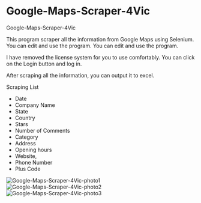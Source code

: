 # Google-Maps-Scraper-4Vic
Google-Maps-Scraper-4Vic

This program scraper all the information from Google Maps using Selenium. You can edit and use the program.
You can edit and use the program.

I have removed the license system for you to use comfortably. You can click on the Login button and log in.

After scraping all the information, you can output it to excel.

Scraping List

- Date
- Company Name
- State
- Country
- Stars
- Number of Comments
- Category
- Address
- Opening hours
- Website,
- Phone Number
- Plus Code



![Google-Maps-Scraper-4Vic-photo1](https://user-images.githubusercontent.com/40694758/196509365-1bdb1358-f9a3-40ca-8f7c-85c1e07e0a67.png)
![Google-Maps-Scraper-4Vic-photo2](https://user-images.githubusercontent.com/40694758/196509408-3dbbbd5e-8ff9-4215-b560-8c7839967da0.png)
![Google-Maps-Scraper-4Vic-photo3](https://user-images.githubusercontent.com/40694758/196509428-05094dc9-ac0a-41cc-bb17-3b1ffc2400f4.png)
